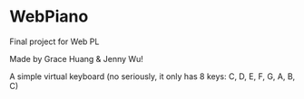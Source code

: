 # WebPiano
Final project for Web PL

Made by Grace Huang & Jenny Wu!

A simple virtual keyboard (no seriously, it only has 8 keys: C, D, E, F, G, A, B, C)
